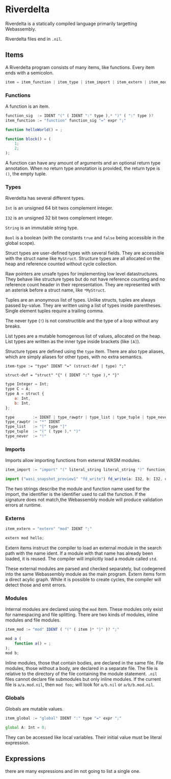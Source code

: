 # Riverdelta

Riverdelta is a statically compiled language primarily targetting Webassembly.

Riverdelta files end in `.nil`.

## Items

A Riverdelta program consists of many items, like functions. Every item ends with a
semicolon.

```js
item = item_function | item_type | item_import | item_extern | item_mod;
```

### Functions

A function is an item.

```js
function_sig  := IDENT "(" ( IDENT ":" type ),* ")" ( ":" type )?
item_function := "function" function_sig "=" expr ";"
```

```js
function helloWorld() = ;
```

```js
function block() = (
    1;
    2;
);
```

A function can have any amount of arguments and an optional return type annotation.
When no return type annotation is provided, the return type is `()`, the empty tuple.

### Types

Riverdelta has several different types.

`Int` is an unsigned 64 bit twos complement integer.

`I32` is an unsigned 32 bit twos complement integer.

`String` is an immutable string type.

`Bool` is a boolean (with the constants `true` and `false` being accessible in the global scope).

Struct types are user-defined types with several fields. They are accessible with the struct name like `MyStruct`. Structure types are all allocated on the heap and reference counted without cycle collection.

Raw pointers are unsafe types for implementing low level datastructures. They behave like structure types but do not have reference counting and no reference count header
in their representation. They are represented with an asterisk before a struct name,
like `*MyStruct`.

Tuples are an anonymous list of types. Unlike structs, tuples are always passed by-value. They are written using a list of types inside parentheses. Single element
tuples require a trailing comma.

The never type (`!`) is not constructible and the type of a loop without any breaks.

List types are a mutable homogenous list of values, allocated on the heap.
List types are written as the inner type inside brackets (like `[A]`).

Structure types are defined using the `type` item. There are also type aliases, which
are simply aliases for other types, with no extra semantics.

```
item-type := "type" IDENT "=" (struct-def | type) ";"

struct-def = "struct" "{" ( IDENT ":" type ),* "}"
```

```js
type Integer = Int;
type C = A;
type A = struct {
    a: Int,
    b: Int,
};
```

```js
type        := IDENT | type_rawptr | type_list | type_tuple | type_never
type_rawptr := "*" IDENT
type_list   := "[" type "]"
type_tuple  := "(" ( type ),* ")"
type_never  := "!"
```

### Imports

Imports allow importing functions from external WASM modules.

```js
item_import := "import" "(" literal_string literal_string ")" function_sig ";"
```

```js
import ("wasi_snapshot_preview1" "fd_write") fd_write(a: I32, b: I32, c: I32, d: I32): I32;
```

The two strings describe the module and function name used for the import, the identifier is the identifier used to call the function. If the signature does not match,the Webassembly module will produce validation errors at runtime.

### Externs

```js
item_extern = "extern" "mod" IDENT ";"
```

```js
extern mod hello;
```

Extern items instruct the compiler to load an external module in the search path with the name ident. If a module with that name has already been loaded, it is reused.
The compiler will implicitly load a module called `std`.

These external modules are parsed and checked separately, but codegened into the same Webassembly module as the main program. Extern items form a direct acylic graph. While it is possible to create cycles, the compiler will detect those and emit errors.

### Modules

Internal modules are declared using the `mod` item. These modules only exist for namespacing and file splitting. There are two kinds of modules, inline modules and file modules.

```js
item_mod := "mod" IDENT ( "(" ( item )* ")" )? ";"
```

```js
mod a (
    function a() = ;
);
mod b;
```

Inline modules, those that contain bodies, are declared in the same file. File modules, those without a body, are declared in a separate file. The file is relative to the directory of the file containing
the module statement.
`.nil` files cannot declare file submodules but only inline modules.
If the current file is `a/a.mod.nil`, then `mod foo;` will look for `a/b.nil` or `a/b/b.mod.nil`.

### Globals

Globals are mutable values.

```js
item_global := "global" IDENT ":" type "=" expr ";"
```

```js
global A: Int = 0;
```

They can be accessed like local variables. Their initial value must be literal expression.

## Expressions

there are many expressions and im not going to list a single one.
